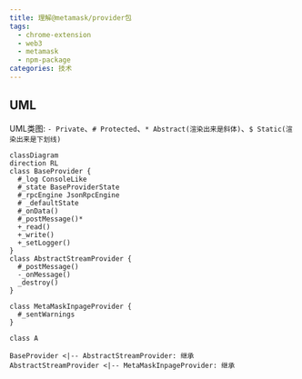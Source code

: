 ```yaml
---
title: 理解@metamask/provider包
tags:
  - chrome-extension
  - web3
  - metamask
  - npm-package
categories: 技术
---
```



## UML

UML类图: `- Private`、`# Protected`、`* Abstract(渲染出来是斜体)`、`$ Static(渲染出来是下划线)`

```mermaid
classDiagram
direction RL
class BaseProvider {
  #_log ConsoleLike
  #_state BaseProviderState
  #_rpcEngine JsonRpcEngine
  # _defaultState
  #_onData()
  #_postMessage()*
  +_read()
  +_write()
  +_setLogger()
}
class AbstractStreamProvider {
  #_postMessage()
  -_onMessage()
  _destroy()
}

class MetaMaskInpageProvider {
  #_sentWarnings
}

class A

BaseProvider <|-- AbstractStreamProvider: 继承
AbstractStreamProvider <|-- MetaMaskInpageProvider: 继承
```
